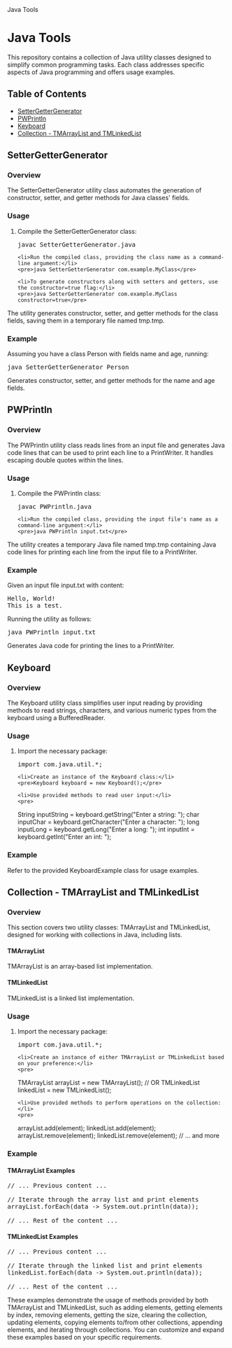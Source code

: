 <!DOCTYPE html>
<html>
<head>
    Java Tools
</head>
<body>

<h1>Java Tools</h1>

<p>This repository contains a collection of Java utility classes designed to simplify common programming tasks. Each class addresses specific aspects of Java programming and offers usage examples.</p>

<h2>Table of Contents</h2>
<ul>
    <li><a href="#settergettergenerator">SetterGetterGenerator</a></li>
    <li><a href="#pwprintln">PWPrintln</a></li>
    <li><a href="#keyboard">Keyboard</a></li>
    <li><a href="#collection-tmarraylist-and-tmlinkedlist">Collection - TMArrayList and TMLinkedList</a></li>
</ul>

<h2 id="settergettergenerator">SetterGetterGenerator</h2>

<h3>Overview</h3>

<p>The SetterGetterGenerator utility class automates the generation of constructor, setter, and getter methods for Java classes' fields.</p>

<h3>Usage</h3>

<ol>
    <li>Compile the SetterGetterGenerator class:</li>
    <pre>javac SetterGetterGenerator.java</pre>

    <li>Run the compiled class, providing the class name as a command-line argument:</li>
    <pre>java SetterGetterGenerator com.example.MyClass</pre>

    <li>To generate constructors along with setters and getters, use the constructor=true flag:</li>
    <pre>java SetterGetterGenerator com.example.MyClass constructor=true</pre>
</ol>

<p>The utility generates constructor, setter, and getter methods for the class fields, saving them in a temporary file named tmp.tmp.</p>

<h3>Example</h3>

<p>Assuming you have a class Person with fields name and age, running:</p>
<pre>java SetterGetterGenerator Person</pre>

<p>Generates constructor, setter, and getter methods for the name and age fields.</p>

<h2 id="pwprintln">PWPrintln</h2>

<h3>Overview</h3>

<p>The PWPrintln utility class reads lines from an input file and generates Java code lines that can be used to print each line to a PrintWriter. It handles escaping double quotes within the lines.</p>

<h3>Usage</h3>

<ol>
    <li>Compile the PWPrintln class:</li>
    <pre>javac PWPrintln.java</pre>

    <li>Run the compiled class, providing the input file's name as a command-line argument:</li>
    <pre>java PWPrintln input.txt</pre>
</ol>

<p>The utility creates a temporary Java file named tmp.tmp containing Java code lines for printing each line from the input file to a PrintWriter.</p>

<h3>Example</h3>

<p>Given an input file input.txt with content:</p>
<pre>
Hello, World!
This is a test.
</pre>

<p>Running the utility as follows:</p>
<pre>java PWPrintln input.txt</pre>

<p>Generates Java code for printing the lines to a PrintWriter.</p>

<h2 id="keyboard">Keyboard</h2>

<h3>Overview</h3>

<p>The Keyboard utility class simplifies user input reading by providing methods to read strings, characters, and various numeric types from the keyboard using a BufferedReader.</p>

<h3>Usage</h3>

<ol>
    <li>Import the necessary package:</li>
    <pre>import com.java.util.*;</pre>

    <li>Create an instance of the Keyboard class:</li>
    <pre>Keyboard keyboard = new Keyboard();</pre>

    <li>Use provided methods to read user input:</li>
    <pre>
String inputString = keyboard.getString("Enter a string: ");
char inputChar = keyboard.getCharacter("Enter a character: ");
long inputLong = keyboard.getLong("Enter a long: ");
int inputInt = keyboard.getInt("Enter an int: ");
    </pre>
</ol>

<h3>Example</h3>

<p>Refer to the provided KeyboardExample class for usage examples.</p>

<h2 id="collection-tmarraylist-and-tmlinkedlist">Collection - TMArrayList and TMLinkedList</h2>

<h3>Overview</h3>

<p>This section covers two utility classes: TMArrayList and TMLinkedList, designed for working with collections in Java, including lists.</p>

<h4>TMArrayList</h4>

<p>TMArrayList is an array-based list implementation.</p>

<h4>TMLinkedList</h4>

<p>TMLinkedList is a linked list implementation.</p>

<h3>Usage</h3>

<ol>
    <li>Import the necessary package:</li>
    <pre>import com.java.util.*;</pre>

    <li>Create an instance of either TMArrayList or TMLinkedList based on your preference:</li>
    <pre>
TMArrayList arrayList = new TMArrayList();
// OR
TMLinkedList linkedList = new TMLinkedList();
    </pre>

    <li>Use provided methods to perform operations on the collection:</li>
    <pre>
arrayList.add(element);
linkedList.add(element);
arrayList.remove(element);
linkedList.remove(element);
// ... and more
    </pre>
</ol>

<h3>Example</h3>

<h4>TMArrayList Examples</h4>

<pre>
// ... Previous content ...

// Iterate through the array list and print elements
arrayList.forEach(data -> System.out.println(data));

// ... Rest of the content ...
</pre>

<h4>TMLinkedList Examples</h4>

<pre>
// ... Previous content ...

// Iterate through the linked list and print elements
linkedList.forEach(data -> System.out.println(data));

// ... Rest of the content ...
</pre>

<p>These examples demonstrate the usage of methods provided by both TMArrayList and TMLinkedList, such as adding elements, getting elements by index, removing elements, getting the size, clearing the collection, updating elements, copying elements to/from other collections, appending elements, and iterating through collections. You can customize and expand these examples based on your specific requirements.</p>

</body>
</html>
